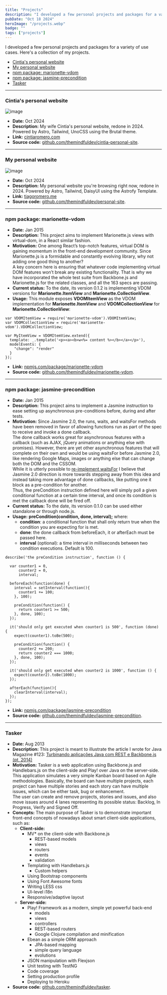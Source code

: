 ```yaml
---
title: "Projects"
description: "I developed a few personal projects and packages for a variety of use cases."
pubDate: "Oct 18 2024"
heroImage: "/projects.webp"
badge: ""
tags: ["projects"]
---
```


I developed a few personal projects and packages for a variety of use cases. Here's a collection of my projects.

  - [Cintia's personal website](#cintias-personal-website)
  - [My personal website](#my-personal-website)
  - [npm package: marionette-vdom](#npm-package-marionette-vdom)
  - [npm package: jasmine-precondition](#npm-package-jasmine-precondition)
  - [Tasker](#tasker)

---

### Cintia's personal website
![image](/projects-cintia-personal-website.webp)
  - **Date:** Oct 2024
  - **Description:** My wife Cintia's personal website, redone in 2024. Powered by Astro, Tailwind, UnoCSS using the Brutal theme.
  - **Link:** [cintiaromero.com](https://cintiaromero.com/)
  - **Source code:** [github.com/themindfuldev/cintia-personal-site](https://github.com/themindfuldev/cintia-personal-site).

---

### My personal website
![image](/projects-my-personal-website.webp)
  - **Date:** Oct 2024
  - **Description:** My personal website you're browsing right now, redone in 2024. Powered by Astro, Tailwind, DaisyUI using the Astrofy Template.
  - **Link:** [tiagoromero.me](https://tiagoromero.me/)
  - **Source code:** [github.com/themindfuldev/personal-site](https://github.com/themindfuldev/personal-site).

---

### npm package: marionette-vdom
  - **Date:** Jan 2015
  - **Description:** This project aims to implement Marionette.js views with virtual-dom, in a React similar fashion.
  - **Motivation:** One among React’s top-notch features, virtual DOM is gaining momentum in the front-end development community. Since Marionette.js is a formidable and constantly evolving library, why not adding one good thing to another?\
A key concern here is ensuring that whatever code implementing virtual DOM features won’t break any existing functionality. That is why we have incorporated the whole test suite from Backbone.js and Marionette.js for the related classes, and all the 163 specs are passing.
  - **Current status:** To the date, its version 0.1.2 is implementing VDOM versions for **Marionette.ItemView** and **Marionette.CollectionView**.
  - **Usage:** This module exposes **VDOMItemView** as the VDOM implementation for **Marionette.ItemView** and **VDOMCollectionView** for **Marionette.CollectionView**:
```
var VDOMItemView = require('marionette-vdom').VDOMItemView;
var VDOMCollectionView = require('marionette-vdom').VDOMCollectionView;

var MyItemView = VDOMItemView.extend({
  template: _.template('<p><a><b>w<%= content %></b></a></p>'),
  modelEvents: {
    "change": "render"
  }
});
```
  - **Link:** [npmjs.com/package/marionette-vdom](https://www.npmjs.com/package/marionette-vdom)
  - **Source code:** [github.com/themindfuldev/marionette-vdom](https://github.com/themindfuldev/marionette-vdom).

---

### npm package: jasmine-precondition
  - **Date:** Jan 2015
  - **Description:** This project aims to implement a Jasmine instruction to ease setting up asynchronous pre-conditions before, during and after tests.
  - **Motivation:** Since Jasmine 2.0, the runs, waits, and waitsFor methods have been removed in favor of allowing functions run as part of the spec to receive and invoke a done callback.\
The done callback works great for asynchronous features with a callback (such as AJAX, jQuery animations or anything else with promises). However, there are yet other asynchronous features that will complete on their own and would be using waitsFor before Jasmine 2.0, like rendering Google Maps, images or anything else that can change both the DOM and the CSSOM.\
While it is utterly possible to [re-implement waitsFor](https://gist.github.com/abreckner/110e28897d42126a3bb9) I believe that Jasmine 2.0 direction is more towards stepping away from this idea and instead taking more advantage of done callbacks, like putting one it block as a pre-condition for another.\
Thus, the preCondition instruction defined here will simply poll a given conditional function at a certain time interval, and once its condition is met the callback done will be fired off.
  - **Current status:** To the date, its version 0.1.0 can be used either standalone or through node.js.
  - **Usage:** **preCondition(condition, done, interval);** where:
    - **condition**: a conditional function that shall only return true when the condition you are expecting for is met.
    - **done**: the done callback from beforeEach, it or afterEach must be passed here.
    - **interval** (optional): a time interval in milliseconds between two condition executions. Default is 100.
```
describe('the preCondition instruction', function () {

  var counter1 = 0,
      counter2 = 0,
      interval;

  beforeEach(function(done) {
    interval = setInterval(function(){
      counter1 += 100;
    }, 100);

    preCondition(function() {
      return counter1 >= 500;
    }, done, 100);
  });

  it('should only get executed when counter1 is 500', function (done) {
    expect(counter1).toBe(500);

    preCondition(function() {
      counter2 += 200;
      return counter2 === 1000;
    }, done, 100);
  });

  it('should only get executed when counter2 is 1000', function () {
    expect(counter2).toBe(1000);
  });

  afterEach(function(){
    clearInterval(interval);
  });
});
```
  - **Link:** [npmjs.com/package/jasmine-precondition](https://www.npmjs.com/package/jasmine-precondition)
  - **Source code:** [github.com/themindfuldev/jasmine-precondition](https://github.com/themindfuldev/jasmine-precondition).

---

### Tasker
  - **Date:** Aug 2013
  - **Description:** This project is meant to illustrate the article I wrote for Java Magazine #123: [Turbinando aplicações Java com REST e Backbone.js (pt, 2014)](/works/articles#turbinando-aplicações-java-com-rest-e-backbonejs-pt-2014)
  - **Motivation:** Tasker is a web application using Backbone.js and Handlebars.js on the client-side and Play! over Java on the server-side. This application simulates a very simple Kanban board based on Agile methodologies. Basically, the board can have multiple projects, each project can have multiple stories and each story can have multiple issues, which can be either task, bug or enhancement.\
The user can create and remove projects, stories and issues, and also move issues around 4 lanes representing its possible status: Backlog, In Progress, Verify and Signed Off.
  - **Concepts:** The main purpose of Tasker is to demonstrate important front-end concepts of nowadays about smart client-side applications, such as:
    - **Client-side:**
      - MV* on the client-side with Backbone.js
        - REST-based models
        - views
        - routers
        - events
        - validation
      - Templating with Handlebars.js
        - Custom helpers
      - Using Bootstrap components
      - Using Font Awesome fonts
      - Writing LESS css
      - UI-level i18n
      - Responsive/adaptive layout
    - **Server-side:**
      - Play! Framework as a modern, simple yet powerful back-end
        - models
        - views
        - controllers
        - REST-based routers
        - Google Clojure compilation and minification
      - Ebean as a simple ORM approach
        - JPA-based mapping
        - simple query language
        - evolutions
      - JSON manipulation with Flexjson
      - Unit testing with TestNG
      - Code coverage
      - Setting production profile
      - Deploying to Heroku
  - **Source code:** [github.com/themindfuldev/tasker](https://github.com/themindfuldev/tasker).
